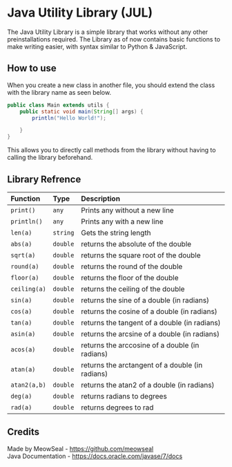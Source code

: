 
#  Java Utility Library (JUL)

The Java Utility Library is a simple library that works without any other preinstallations required. The Library as of now contains basic functions to make writing easier, with syntax similar to Python & JavaScript.
## How to use
When you create a new class in another file, you should extend the class with the library name as seen below.
```java
public class Main extends utils {
    public static void main(String[] args) {
        println("Hello World!");

    }
}
```
This allows you to directly call methods from the library without having to calling the library beforehand.

## Library Refrence


| Function | Type     | Description                |
| :-------- | :------- | :------------------------- |
| `print()` | `any` | Prints any without a new line 
| `println()` | `any` | Prints any with a new line |
| `len(a)` | `string` | Gets the string length |
| `abs(a)` | `double` | returns the absolute of the double  |
| `sqrt(a)` | `double` | returns the square root of the double |
| `round(a)` | `double` | returns the round of the double |
| `floor(a)` | `double` |returns the floor of the double  |
| `ceiling(a)` | `double` | returns the ceiling of the double |
| `sin(a)` | `double` | returns the sine of a double (in radians) |
| `cos(a)` | `double` | returns the cosine of a double (in radians) |
| `tan(a)` | `double` | returns the tangent of a double (in radians) |
| `asin(a)` | `double` | returns the arcsine of a double (in radians) |
| `acos(a)` | `double` | returns the arccosine of a double (in radians) |
| `atan(a)` | `double` | returns the arctangent of a double (in radians) |
| `atan2(a,b)` | `double` | returns the atan2 of a double (in radians) |
| `deg(a)` | `double` | returns radians to degrees |
| `rad(a)` | `double` | returns degrees to rad |


## Credits
Made by MeowSeal - https://github.com/meowseal    
Java Documentation - https://docs.oracle.com/javase/7/docs  

